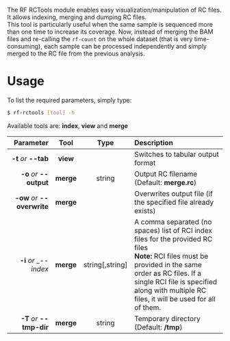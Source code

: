 The RF RCTools module enables easy visualization/manipulation of RC files. It allows indexing, merging and dumping RC files.<br />
This tool is particularly useful when the same sample is sequenced more than one time to increase its coverage. Now, instead of merging the BAM files and re-calling the `rf-count` on the whole dataset (that is very time-consuming), each sample can be processed independently and simply merged to the RC file from the previous analysis.<br/>
# Usage
To list the required parameters, simply type:

```bash
$ rf-rctools [tool] -h
```
Available tools are: __index__, __view__ and __merge__

Parameter         | Tool | Type | Description
----------------: | :--: | :--: | :------------
__-t__ *or* __--tab__ | __view__ | | Switches to tabular output format
__-o__ *or* __--output__ | __merge__ | string | Output RC filename (Default: __merge.rc__)
__-ow__ *or* __--overwrite__ | __merge__ | | Overwrites output file (if the specified file already exists)
__-i__ *or* __--index_ | __merge__ | string[,string] | A comma separated (no spaces) list of RCI index files for the provided RC files<br/>__Note:__ RCI files must be provided in the same order as RC files. If a single RCI file is specified along with multiple RC files, it will be used for all of them.
__-T__ *or* __--tmp-dir__ | __merge__ | string | Temporary directory (Default: __/tmp__)